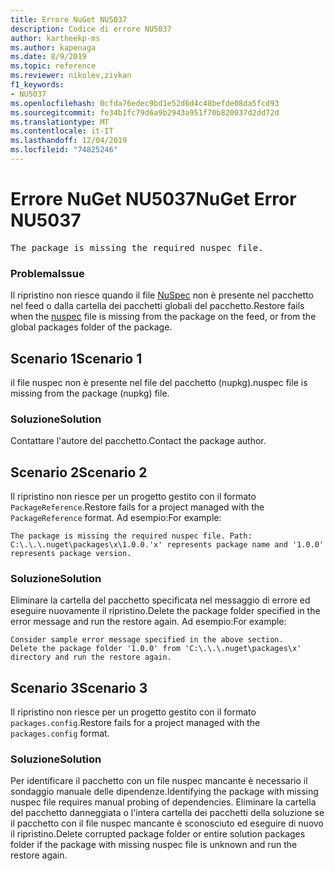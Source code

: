 ```yaml
---
title: Errore NuGet NU5037
description: Codice di errore NU5037
author: kartheekp-ms
ms.author: kapenaga
ms.date: 8/9/2019
ms.topic: reference
ms.reviewer: nikolev,zivkan
f1_keywords:
- NU5037
ms.openlocfilehash: 0cfda76edec9bd1e52d6d4c48befde08da5fcd93
ms.sourcegitcommit: fe34b1fc79d6a9b2943a951f70b820037d2dd72d
ms.translationtype: MT
ms.contentlocale: it-IT
ms.lasthandoff: 12/04/2019
ms.locfileid: "74825246"
---
```

# <a name="nuget-error-nu5037"></a><span data-ttu-id="cf97a-103">Errore NuGet NU5037</span><span class="sxs-lookup"><span data-stu-id="cf97a-103">NuGet Error NU5037</span></span>
<pre>The package is missing the required nuspec file.</pre>

### <a name="issue"></a><span data-ttu-id="cf97a-104">Problema</span><span class="sxs-lookup"><span data-stu-id="cf97a-104">Issue</span></span>

<span data-ttu-id="cf97a-105">Il ripristino non riesce quando il file [NuSpec](../nuspec.md) non è presente nel pacchetto nel feed o dalla cartella dei pacchetti globali del pacchetto.</span><span class="sxs-lookup"><span data-stu-id="cf97a-105">Restore fails when the [nuspec](../nuspec.md) file is missing from the package on the feed, or from the global packages folder of the package.</span></span>

## <a name="scenario-1"></a><span data-ttu-id="cf97a-106">Scenario 1</span><span class="sxs-lookup"><span data-stu-id="cf97a-106">Scenario 1</span></span>

<span data-ttu-id="cf97a-107">il file nuspec non è presente nel file del pacchetto (nupkg).</span><span class="sxs-lookup"><span data-stu-id="cf97a-107">nuspec file is missing from the package (nupkg) file.</span></span>

### <a name="solution"></a><span data-ttu-id="cf97a-108">Soluzione</span><span class="sxs-lookup"><span data-stu-id="cf97a-108">Solution</span></span>

<span data-ttu-id="cf97a-109">Contattare l'autore del pacchetto.</span><span class="sxs-lookup"><span data-stu-id="cf97a-109">Contact the package author.</span></span> 

## <a name="scenario-2"></a><span data-ttu-id="cf97a-110">Scenario 2</span><span class="sxs-lookup"><span data-stu-id="cf97a-110">Scenario 2</span></span>

<span data-ttu-id="cf97a-111">Il ripristino non riesce per un progetto gestito con il formato `PackageReference`.</span><span class="sxs-lookup"><span data-stu-id="cf97a-111">Restore fails for a project managed with the `PackageReference` format.</span></span> <span data-ttu-id="cf97a-112">Ad esempio:</span><span class="sxs-lookup"><span data-stu-id="cf97a-112">For example:</span></span>

```
The package is missing the required nuspec file. Path: C:\.\.\.nuget\packages\x\1.0.0.'x' represents package name and '1.0.0' represents package version.
```

### <a name="solution"></a><span data-ttu-id="cf97a-113">Soluzione</span><span class="sxs-lookup"><span data-stu-id="cf97a-113">Solution</span></span>

<span data-ttu-id="cf97a-114">Eliminare la cartella del pacchetto specificata nel messaggio di errore ed eseguire nuovamente il ripristino.</span><span class="sxs-lookup"><span data-stu-id="cf97a-114">Delete the package folder specified in the error message and run the restore again.</span></span> <span data-ttu-id="cf97a-115">Ad esempio:</span><span class="sxs-lookup"><span data-stu-id="cf97a-115">For example:</span></span>

```
Consider sample error message specified in the above section.
Delete the package folder '1.0.0' from 'C:\.\.\.nuget\packages\x' directory and run the restore again.
```

## <a name="scenario-3"></a><span data-ttu-id="cf97a-116">Scenario 3</span><span class="sxs-lookup"><span data-stu-id="cf97a-116">Scenario 3</span></span>

<span data-ttu-id="cf97a-117">Il ripristino non riesce per un progetto gestito con il formato `packages.config`.</span><span class="sxs-lookup"><span data-stu-id="cf97a-117">Restore fails for a project managed with the `packages.config` format.</span></span>

### <a name="solution"></a><span data-ttu-id="cf97a-118">Soluzione</span><span class="sxs-lookup"><span data-stu-id="cf97a-118">Solution</span></span>

<span data-ttu-id="cf97a-119">Per identificare il pacchetto con un file nuspec mancante è necessario il sondaggio manuale delle dipendenze.</span><span class="sxs-lookup"><span data-stu-id="cf97a-119">Identifying the package with missing nuspec file requires manual probing of dependencies.</span></span> <span data-ttu-id="cf97a-120">Eliminare la cartella del pacchetto danneggiata o l'intera cartella dei pacchetti della soluzione se il pacchetto con il file nuspec mancante è sconosciuto ed eseguire di nuovo il ripristino.</span><span class="sxs-lookup"><span data-stu-id="cf97a-120">Delete corrupted package folder or entire solution packages folder if the package with missing nuspec file is unknown and run the restore again.</span></span>